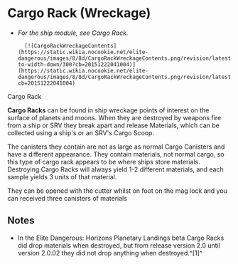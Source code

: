 # Cargo Rack (Wreckage)
- *For the ship module, see Cargo Rack.*

 	 	[![CargoRackWreckageContents](https://static.wikia.nocookie.net/elite-dangerous/images/8/8d/CargoRackWreckageContents.png/revision/latest/scale-to-width-down/300?cb=20151222041004)](https://static.wikia.nocookie.net/elite-dangerous/images/8/8d/CargoRackWreckageContents.png/revision/latest?cb=20151222041004) 	 		 			 		 		 		 			
Cargo Rack
 		 	 

**Cargo Racks** can be found in ship wreckage points of interest on the surface of planets and moons. When they are destroyed by weapons fire from a ship or SRV they break apart and release Materials, which can be collected using a ship's or an SRV's Cargo Scoop.

The canisters they contain are not as large as normal Cargo Canisters and have a different appearance. They contain materials, not normal cargo, so this type of cargo rack appears to be where ships store materials. Destroying Cargo Racks will always yield 1-2 different materials, and each sample yields 3 units of that material.

They can be opened with the cutter whilst on foot on the mag lock and you can received three canisters of materials

## Notes

- In the Elite Dangerous: Horizons Planetary Landings beta Cargo Racks did drop materials when destroyed, but from release version 2.0 until version 2.0.02 they did not drop anything when destroyed.^[1]^